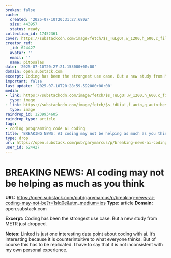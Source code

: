 ```yaml
---
broken: false
cache:
  created: '2025-07-10T20:31:27.680Z'
  size: 443957
  status: ready
collection_id: 17452361
cover: https://substackcdn.com/image/fetch/$s_!uLgQ!,w_1200,h_600,c_fill,f_jpg,q_auto:good,fl_progressive:steep,g_auto/https%3A%2F%2Fsubstack-post-media.s3.amazonaws.com%2Fpublic%2Fimages%2F040e110d-3d07-430a-a83d-ab7f7a906cfe_2542x1284.png
creator_ref:
  _id: 624427
  avatar: ''
  email: ''
  name: pitosalas
date: '2025-07-10T20:27:21.153000+00:00'
domain: open.substack.com
excerpt: Coding has been the strongest use case. But a new study from METR just dropped.
important: false
last_update: '2025-07-10T20:28:59.592000+00:00'
media:
- link: https://substackcdn.com/image/fetch/$s_!uLgQ!,w_1200,h_600,c_fill,f_jpg,q_auto:good,fl_progressive:steep,g_auto/https%3A%2F%2Fsubstack-post-media.s3.amazonaws.com%2Fpublic%2Fimages%2F040e110d-3d07-430a-a83d-ab7f7a906cfe_2542x1284.png
  type: image
- link: https://substackcdn.com/image/fetch/$s_!dUia!,f_auto,q_auto:best,fl_progressive:steep/https%3A%2F%2Fgarymarcus.substack.com%2Fapi%2Fv1%2Fpost_preview%2F167990435%2Ftwitter.jpg%3Fversion%3D4
  type: image
raindrop_id: 1239934605
raindrop_type: article
tags:
- coding programming code AI coding
title: 'BREAKING NEWS: AI coding may not be helping as much as you think'
type: drop
url: https://open.substack.com/pub/garymarcus/p/breaking-news-ai-coding-may-not-be?r=1slq0e&utm_medium=ios
user_id: 624427
---
```


# BREAKING NEWS: AI coding may not be helping as much as you think

**URL:** https://open.substack.com/pub/garymarcus/p/breaking-news-ai-coding-may-not-be?r=1slq0e&utm_medium=ios
**Type:** article
**Domain:** open.substack.com

**Excerpt:** Coding has been the strongest use case. But a new study from METR just dropped.

**Notes:**
Linked is just one interesting data point about coding with ai. It’s interesting because it is counterintuitive to what everyone thinks. But of course this has to be replicated. I have to say that it is not inconsistent with my own personal experience. 
